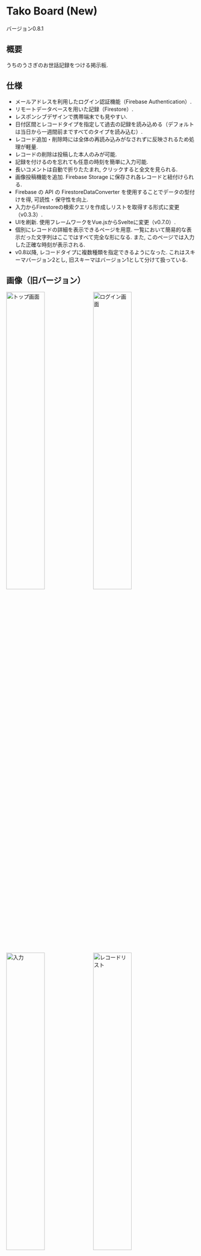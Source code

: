 # Tako Board (New)

バージョン0.8.1

## 概要

うちのうさぎのお世話記録をつける掲示板.

## 仕様

- メールアドレスを利用したログイン認証機能（Firebase Authentication）.
- リモートデータベースを用いた記録（Firestore）.
- レスポンシブデザインで携帯端末でも見やすい.
- 日付区間とレコードタイプを指定して過去の記録を読み込める（デフォルトは当日から一週間前まですべてのタイプを読み込む）.
- レコード追加・削除時には全体の再読み込みがなされずに反映されるため処理が軽量.
- レコードの削除は投稿した本人のみが可能.
- 記録を付けるのを忘れても任意の時刻を簡単に入力可能.
- 長いコメントは自動で折りたたまれ, クリックすると全文を見られる.
- 画像投稿機能を追加. Firebase Storage に保存され各レコードと紐付けられる.
- Firebase の API の FirestoreDataConverter を使用することでデータの型付けを得, 可読性・保守性を向上.
- 入力からFirestoreの検索クエリを作成しリストを取得する形式に変更（v0.3.3）.
- UIを刷新. 使用フレームワークをVue.jsからSvelteに変更（v0.7.0）.
- 個別にレコードの詳細を表示できるページを用意. 一覧において簡易的な表示だった文字列はここではすべて完全な形になる. また, このページでは入力した正確な時刻が表示される.
- v0.8以降, レコードタイプに複数種類を指定できるようになった.
これはスキーマバージョン2とし, 旧スキーマはバージョン1として分けて扱っている.

## 画像（旧バージョン）

<p>
<img alt="トップ画面" src="https://user-images.githubusercontent.com/38373453/172039350-6e398f0c-c1f2-4e0c-ad02-fa18ffcf6862.jpg" width="45%">
<img alt="ログイン画面" src="https://user-images.githubusercontent.com/38373453/172039382-ece9ce18-8dbc-4311-806a-63aeceb807a6.jpg" width="45%">
<img alt="入力" src="https://user-images.githubusercontent.com/38373453/172039496-e5a79720-543e-4283-8a9f-8bbe4af1aae4.jpg" width="45%">
<img alt="レコードリスト" src="https://user-images.githubusercontent.com/38373453/172039458-2f4b2fbd-e42c-4717-936e-9b453fa8c0f9.jpg" width="45%">
</p>

## 画像（新バージョン）

<p>
<img alt="トップ画面" src="https://user-images.githubusercontent.com/38373453/215893175-af18d8cd-bc93-4445-b1ef-553688af9e3f.PNG" width="45%">
<img alt="ログイン画面" src="https://user-images.githubusercontent.com/38373453/215893172-bbc2556d-c915-4fe5-9d14-9c93a8400737.jpg" width="45%">
<img alt="入力" src="https://user-images.githubusercontent.com/38373453/215893168-166e62e4-692b-4284-932c-75308566b479.PNG" width="45%">
<img alt="レコードリスト" src="https://user-images.githubusercontent.com/38373453/215893163-5ac237cc-5497-462a-be8a-708d92edae8c.jpg" width="45%">
<img alt="個別レコードページ" src="https://user-images.githubusercontent.com/38373453/218102904-304b70df-726d-42ef-a7af-2deaabf35889.jpg" width="45%">
</p>

## 使用技術

v0.5.0まで：

- Firebase（Firestore, Authentication, Storage）
- Vue.js 3（Composition API）
- Typescript
- SCSS

v0.7.0以降：

- Firebase（Firestore, Authentication, Storage）
- SvelteKit
- Typescript

## 注意

- 家族専用なので現在新規登録等は不可能.
- 旧Tako Boardのリポジトリは[ここ](https://github.com/littleIkawa/tako_board_easy_app).
Firebaseの設定は完全に同一.
- `yarn create svelte`はNodeのバージョンが17.xでないと動かない.
しかし, SveltekitはNodeバージョンが19.xでないと`yarn install`で弾かれる.
そのため`nodenv`で上のディレクトリは`17.0.1`にし, このリポジトリのルートで`19.3.0`にしている.
  - `yarn create`が微妙な仕様らしい. `npm create`を使おう.
- `yarn install`で作られるデフォルト状態の`.prettierrc`で指定されたルールでは, スペースではなくタブを使うなど慣れていないルールが多かった.
そのため最初のコミットよりも前に, それらのルールを消去し, 全ファイルのタブ文字をスペース2個に置き換える作業をしている.
- `vite.config.js`と`tsconfig.json`におけるエイリアス解決設定もデフォルトでは含まれていない.

## 更新履歴

- 2021/11/03：開発開始（[旧リポジトリ](https://github.com/littleIkawa/tako_board_easy_app)）。
- 2021/11/09：初版v0.1.0公開。
- 2022/02/20：任意時刻入力機能やコメントの折りたたみ機能を追加してv0.2.0を公開。
- 2022/06/08：写真アップロード機能等を追加しv0.3.0を公開。
- 2022/06/09：コードのリファクタリングと最適化を行ったv0.3.1を公開。
- 2022/06/21：年表記を削除（v0.3.2）。
- 2022/07/30：レコード検索機能を追加（v0.3.3）。
- 2022/08/08：デザインを大幅に変更し、v0.4.0を公開。
- 2023/01/18：UIを刷新。機能は変わっていないが、開発に用いたフレームワークも変更した（Vue.jsからSvelte）。シングルページアプリケーションではなくなり、CSSフレームワークの使用をやめた（v0.7.0とする）。
- 2023/01/19：ファイルアップローダーの不具合を修正（v0.7.1）。
- 2023/02/10：レコード個別のページを作成。少しパフォーマンスの改善（v0.7.5）。
- 2023/02/11：他人の個別ページを見られない問題を修正（v0.7.6）。
- 2023/02/11：個別ページにて入力した正確な時刻が表示される機能を追加（v0.7.7）。
- 2023/02/18：レコードタイプに「病院」を追加（v0.7.8）。
- 2023/04/19：メタデータを修正（v0.7.9）。
- 2023/05/07：様々な追加（v0.8.0）。
  - レコードタイプに複数種類を同時に指定できるようにした。
  - これまでの記録とは統一的に扱える.
  - 自分の記録は個別レコードページから直接削除できるようにした。
  - ボタンのUIを統一して見やすくした。
  - 各種デザインを修正した（色、アイコンの大きさ）。
- 2023/05/13：送信時にタイプリストがリセットされない問題を修正した。また、タイプ表示が長くなる場合の表示を調整した。その他フォームの長さや実装の微調整。

